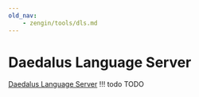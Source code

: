 ```yaml
---
old_nav:
    - zengin/tools/dls.md
---
```

# Daedalus Language Server
[Daedalus Language Server](https://github.com/kirides/vscode-daedalus)
!!! todo
    TODO
    
